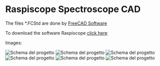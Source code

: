 # Raspiscope Spectroscope CAD
The files *.FCStd are done by [FreeCAD Software](https://www.freecad.org/)

To download the software Raspiscope [click here](https://github.com/antlampas/raspiscope-python)

Images:

![Schema del progetto](./iamges/2025-10-17_16-35-14_445.jpg)
![Schema del progetto](./iamges/2025-10-17_16-35-51_989.jpg)
![Schema del progetto](./iamges/2025-10-17_16-36-01_093.jpg)
![Schema del progetto](./iamges/2025-10-17_16-36-16_661.jpg)
![Schema del progetto](./iamges/2025-10-17_16-36-30_041.jpg)
![Schema del progetto](./iamges/2025-10-17_16-36-47_990.jpg)